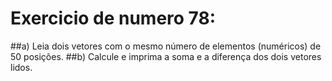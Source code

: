 # Exercicio de numero 78:

##a) Leia dois vetores com o mesmo número de elementos (numéricos) de 50 posições.
##b) Calcule e imprima a soma e a diferença dos dois vetores lidos.
